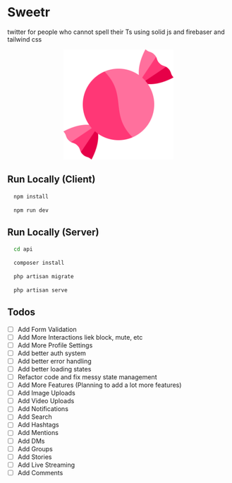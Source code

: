 # Sweetr

twitter for people who cannot spell their Ts using solid js and firebaser and tailwind css


<p align="center" width="100%">
<img src="./public/logo.svg" width="250">
</p>

## Run Locally (Client)

```bash
  npm install
```

```bash
  npm run dev
```


## Run Locally (Server)

```bash
  cd api
```

```bash
  composer install
```

```bash
  php artisan migrate
```

```bash
  php artisan serve
```

## Todos

- [ ]  Add Form Validation
- [ ]  Add More Interactions liek block, mute, etc
- [ ]  Add More Profile Settings
- [ ]  Add better auth system
- [ ]  Add better error handling
- [ ]  Add better loading states
- [ ]  Refactor code and fix messy state management
- [ ]  Add More Features (Planning to add a lot more features)
- [ ]  Add Image Uploads
- [ ]  Add Video Uploads
- [ ]  Add Notifications
- [ ]  Add Search
- [ ]  Add Hashtags
- [ ]  Add Mentions
- [ ]  Add DMs
- [ ]  Add Groups
- [ ]  Add Stories
- [ ]  Add Live Streaming
- [ ]  Add Comments
